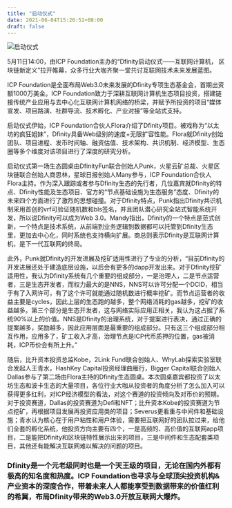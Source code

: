 ```yaml
---
title: "启动仪式"
date: 2021-06-04T15:26:51+08:00
draft: false
---
```

![](https://storageapi.fleek.co/lyswifter-team-bucket/posts/setup-event.jpg "启动仪式")

5月11日14:00，由ICP Foundation主办的“Dfinity启动仪式——互联网计算机， 区块链新定义”拉开帷幕，众多行业大咖齐聚一堂共讨互联网技术未来发展蓝图。

ICP Foundation是全面布局Web3.0未来发展的Dfinity专项生态基金会，首期出资额1000万美金。ICP Foundation致力于深耕互联网计算机生态项目投资，搭建链接传统产业应用与去中心化互联网计算机网络的桥梁，并赋予所投资的项目“媒体宣发、项目路演、社群导流、技术孵化、产业对接”等全站式支持。

启动仪式伊始，ICP Foundation合伙人Flora介绍了Dfinity项目。被戏称为“以太坊的疯狂姐妹”，Dfinity具备Web级别的速度+无限扩容性能。Flora就Dfinity创始团队、项目进程、发币时间轴、融资估值、技术架构、共识机制、经济模型、生态圈等多个维度对该项目进行了深度的研究分析。

启动仪式第一场生态圆桌由DfinityFun联合创始人Punk，火星云矿总裁、火星区块链联合创始人商思林，星球日报创始人Many参与，ICP Foundation合伙人Flora主持。作为深入跟踪或者参与Dfinity生态的先行者，几位嘉宾就Dfinity的特点、Dfinity性能及生态项目、官方的“节点基础设施为生态服务”态度、Dfinity的未来四个方面进行了激烈的思想碰撞。对于Dfinity特点，Punk指出Dfinity共识机制采用首创的vrf可验证随机数和bls签名，并且团队潜心研究全站式智能系统开发，所以说Dfinity可以成为Web 3.0。Mandy指出，Dfinity的一个特点是范式创新，一个特点是技术系统，从前端到业务逻辑到数据都可以托管到Dfinity生态里，更加去中心化，同时系统也支持横向扩展。商总则表示Dfinity是互联网计算机，是下一代互联网的终局。

此外，Punk就Dfinity的开发进展及挖矿适用性进行了专业的分析，“目前Dfinity的开发进展还处于建造底层设施，以后会有更多的dapp开发出来。对于Dfinity挖矿适用性，我认为Dfinity系统有几个重要的组成部分，一是治理人，二是节点运营者，三是生态开发者，而权力最大的是NNS，NNS可以许可分配一个DCID，相当于有了入网许可，有了这个许可就能通过随机数进行概率挖矿。而节点运营者的收益主要是cycles，因此上层的生态跑的越多，整个网络消耗的gas越多，挖矿的收益越多。第三个部分是生态开发者，这与网络实际应用正相关，我认为这占据了系统90%以上的价值。NNS是Dfinity的治理系统，对于提案进行表决，通过正确的提案越多，奖励越多，因此应用层面是最重要的组成部分。只有这三个组成部分相互作用，应用多了，矿工收入才高，治理节点是ICP代币质押的位置，gas被消耗，ICP币价会有所上升。”

随后，比升资本投资总监Kobe，2Link Fund联合创始人、WhyLab探索实验室联合发起人王青水，HashKey Capital投资经理曲雁行，Bigger Capital联合创始人Dallas参与了第二场由Flora主持的Dfinity生态圆桌。本次圆桌嘉宾都投资了以太坊生态和波卡生态的大量项目，各位行业大咖从投资者的角度分析了怎么加入可以获得更多红利，对ICP经济模型的看法，对这个赛道的投资倾向及对币价的预期。对于投资赛道，Dallas的投资赛道为Defi和NFT；比升资本Kobe的投资赛道为节点挖矿，再根据项目发展再投资应用类的项目；Severus更看重与中间件和基础设施；青水认为核心在于用户粘性和用户体验，需要把互联网好的团队拉过来，给他们全套的孵化系统，他投资方向主要有四个，一是高频的、高价值的互联网app项目，二是能把Dfinity和区块链特性展示出来的项目，三是中间件和生态配套类项目，其他还有能解决互联网难以解决的问题的项目。

### Dfinity是一个元老级同时也是一个天王级的项目，无论在国内外都有极高的知名度和热度。ICP Foundation也寻求与全球顶尖投资机构&产业资本的深度合作，带着未来人人都能享受到数据带来的价值红利的希冀，布局Dfinity带来的Web3.0开放互联网大爆炸。

